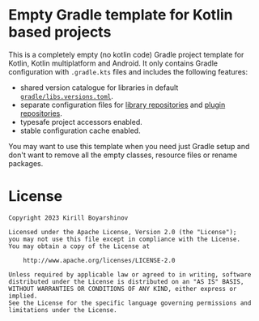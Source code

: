 # Empty Gradle template for Kotlin based projects 

This is a completely empty (no kotlin code) Gradle project template for Kotlin, Kotlin multiplatform
and Android. It only contains Gradle configuration with `.gradle.kts` files and includes the
following features:

- shared version catalogue for libraries in
  default [`gradle/libs.versions.toml`](gradle/libs.versions.toml).
- separate configuration files for [library repositories](gradle/repositories.gradle.kts)
  and [plugin repositories](gradle/plugin-repositories.gradle.kts).
- typesafe project accessors enabled.
- stable configuration cache enabled.

You may want to use this template when you need just Gradle setup and don't want to remove
all the empty classes, resource files or rename packages.

# License

    Copyright 2023 Kirill Boyarshinov

    Licensed under the Apache License, Version 2.0 (the "License");
    you may not use this file except in compliance with the License.
    You may obtain a copy of the License at
    
        http://www.apache.org/licenses/LICENSE-2.0
    
    Unless required by applicable law or agreed to in writing, software
    distributed under the License is distributed on an "AS IS" BASIS,
    WITHOUT WARRANTIES OR CONDITIONS OF ANY KIND, either express or implied.
    See the License for the specific language governing permissions and
    limitations under the License.
